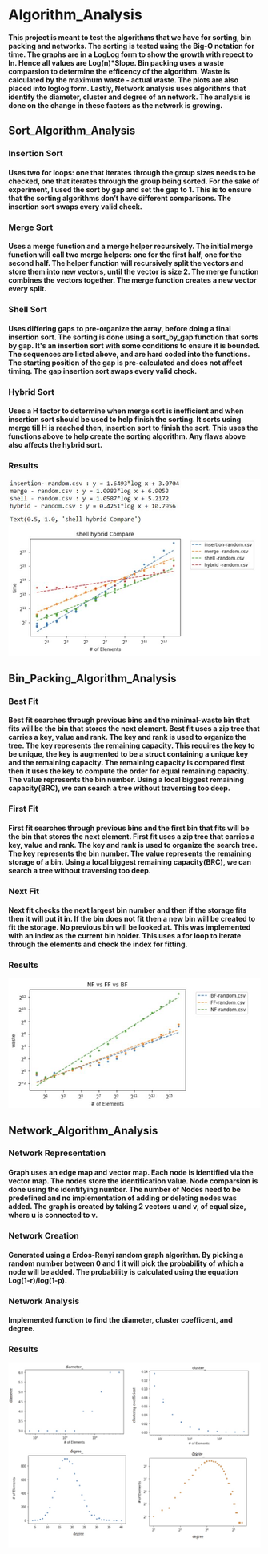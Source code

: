 # Algorithm_Analysis
#### This project is meant to test the algorithms that we have for sorting, bin packing and networks. The sorting is tested using the Big-O notation for time. The graphs are in a LogLog form to show the growth with repect to ln. Hence all values are Log(n)*Slope. Bin packing uses a waste comparsion to determine the efficency of the algorithm. Waste is calculated by the maximum waste - actual waste. The plots are also placed into loglog form. Lastly, Network analysis uses algorithms that identify the diameter, cluster and degree of an network. The analysis is done on the change in these factors as the network is growing.

## Sort_Algorithm_Analysis
### Insertion Sort

#### Uses two for loops: one that iterates through the group sizes needs to be checked, one that iterates through the group being sorted. For the sake of experiment, I used the sort by gap and set the gap to 1. This is to ensure that the sorting algorithms don’t have different comparisons. The insertion sort swaps every valid check.

### Merge Sort
#### Uses a merge function and a merge helper recursively. The initial merge function will call two merge helpers: one for the first half, one for the second half. The helper function will recursively split the vectors and store them into new vectors, until the vector is size 2. The merge function combines the vectors together. The merge function creates a new vector every split.

### Shell Sort
#### Uses differing gaps to pre-organize the array, before doing a final insertion sort. The sorting is done using a sort_by_gap function that sorts by gap. It's an insertion sort with some conditions to ensure it is bounded. The sequences are listed above, and are hard coded into the functions. The starting position of the gap is pre-calculated and does not affect timing. The gap insertion sort swaps every valid check.

### Hybrid Sort
#### Uses a H factor to determine when merge sort is inefficient and when insertion sort should be used to help finish the sorting. It sorts using merge till H is reached then, insertion sort to finish the sort. This uses the functions above to help create the sorting algorithm. Any flaws above also affects the hybrid sort.

### Results
![RESULTS](Sorting_algorithms/Picture/Results.JPG)

## Bin_Packing_Algorithm_Analysis

### Best Fit
#### Best fit searches through previous bins and the minimal-waste bin that fits will be the bin that stores the next element. Best fit uses a zip tree that carries a key, value and rank. The key and rank is used to organize the tree. The key represents the remaining capacity. This requires the key to be unique, the key is augmented to be a struct containing a unique key and the remaining capacity. The remaining capacity is compared first then it uses the key to compute the order for equal remaining capacity. The value represents the bin number. Using a local biggest remaining capacity(BRC), we can search a tree without traversing too deep. 

### First Fit
#### First fit searches through previous bins and the first bin that fits will be the bin that stores the next element. First fit uses a zip tree that carries a key, value and rank. The key and rank is used to organize the search tree. The key  represents the bin number. The value represents the remaining storage of a bin. Using a local biggest remaining capacity(BRC), we can search a tree without traversing too deep. 

### Next Fit
#### Next fit checks the next largest bin number and then if the storage fits then it will put it in. If the bin does not fit then a new bin will be created to fit the storage. No previous bin will be looked at. This was implemented with an index as the current bin holder. This uses a for loop to iterate through the elements and check the index for fitting.

### Results
![RESULT](Bin_Packing_Algorithms/Pictures/Results.JPG)

## Network_Algorithm_Analysis

### Network Representation
#### Graph uses an edge map and vector map. Each node is identified via the vector map. The nodes store the identification value. Node comparsion is done using the identifying number. The number of Nodes need to be predefined and no implementation of adding or deleting nodes was added. The graph is created by taking 2 vectors u and v, of equal size, where u is connected to v.

### Network Creation
#### Generated using a Erdos-Renyi random graph algorithm. By picking a random number between 0 and 1 it will pick the probability of which a node will be added. The probability is calculated using the equation Log(1-r)/log(1-p).

### Network Analysis
#### Implemented function to find the diameter, cluster coefficent, and degree.

### Results
![RESULT](Networks_Algorithms/Pictures/Results.JPG)
